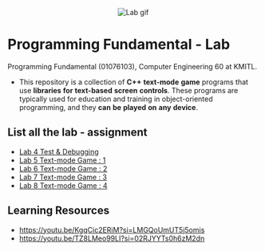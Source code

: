 <p align="center">
 <img src="https://media.giphy.com/media/qPa9vUYCUrx6w/giphy.gif" alt="Lab gif"/>
</p>

# Programming Fundamental - Lab
Programming Fundamental (01076103), Computer Engineering 60 at KMITL.

- This repository is a collection of **C++** **text-mode** **game** programs that use **libraries** **for** **text-based** **screen** **controls**. These programs are typically used for education and training in object-oriented programming, and they **can** **be** **played** **on** **any** **device**.

## List all the lab - assignment 
- [Lab 4 Test & Debugging](lab-4)  
- [Lab 5 Text-mode Game : 1](lab-5)
- [Lab 6 Text-mode Game : 2](lab-6)
- [Lab 7 Text-mode Game : 3](lab-7)
- [Lab 8 Text-mode Game : 4](lab-8)

## Learning Resources
- https://youtu.be/KgqCic2ERiM?si=LMGQoUmUT5j5omis
- https://youtu.be/TZ8LMeo99LI?si=02RJYYTs0h6zM2dn
